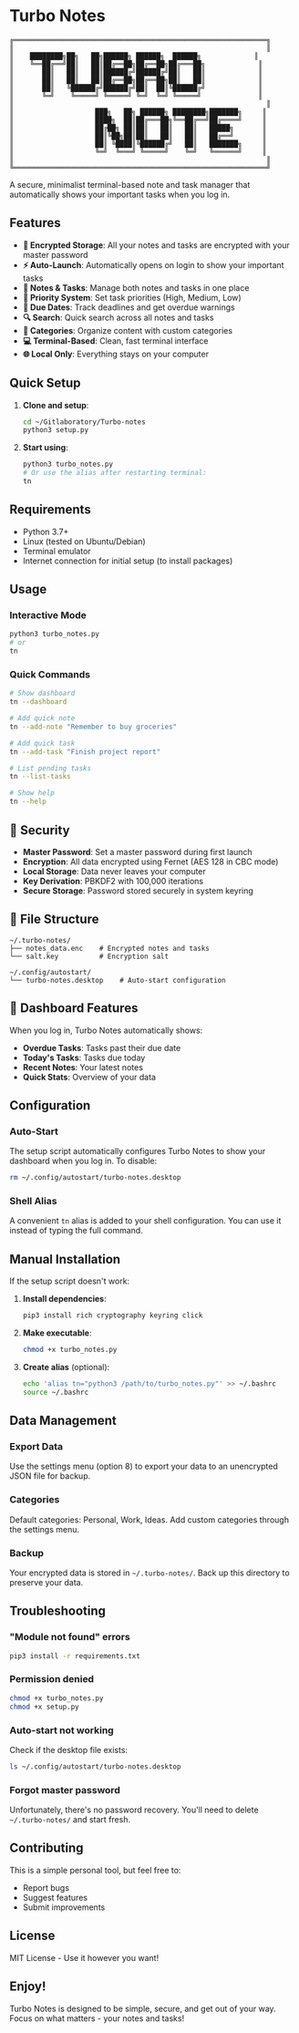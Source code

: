# Turbo Notes

```
╔══════════════════════════════════════════════════════════════╗
║                                                              ║
║    ████████╗██╗   ██╗██████╗ ██████╗  ██████╗             ║
║    ╚══██╔══╝██║   ██║██╔══██╗██╔══██╗██╔═══██╗             ║
║       ██║   ██║   ██║██████╔╝██████╔╝██║   ██║             ║
║       ██║   ██║   ██║██╔══██╗██╔══██╗██║   ██║             ║
║       ██║   ╚██████╔╝██████╔╝██║  ██║╚██████╔╝             ║
║       ╚═╝    ╚═════╝ ╚═════╝ ╚═╝  ╚═╝ ╚═════╝              ║
║                                                              ║
║                    ███╗   ██╗ ██████╗ ████████╗███████╗     ║
║                    ████╗  ██║██╔═══██╗╚══██╔══╝██╔════╝     ║
║                    ██╔██╗ ██║██║   ██║   ██║   █████╗       ║
║                    ██║╚██╗██║██║   ██║   ██║   ██╔══╝       ║
║                    ██║ ╚████║╚██████╔╝   ██║   ███████╗     ║
║                    ╚═╝  ╚═══╝ ╚═════╝    ╚═╝   ╚══════╝     ║
║                                                              ║
╚══════════════════════════════════════════════════════════════╝
```

A secure, minimalist terminal-based note and task manager that automatically shows your important tasks when you log in.

## Features

- **🔐 Encrypted Storage**: All your notes and tasks are encrypted with your master password
- **⚡ Auto-Launch**: Automatically opens on login to show your important tasks
- **📝 Notes & Tasks**: Manage both notes and tasks in one place
- **🎯 Priority System**: Set task priorities (High, Medium, Low)
- **📅 Due Dates**: Track deadlines and get overdue warnings
- **🔍 Search**: Quick search across all notes and tasks
- **📂 Categories**: Organize content with custom categories
- **💻 Terminal-Based**: Clean, fast terminal interface
- **🌐 Local Only**: Everything stays on your computer

## Quick Setup

1. **Clone and setup**:
   ```bash
   cd ~/Gitlaboratory/Turbo-notes
   python3 setup.py
   ```

2. **Start using**:
   ```bash
   python3 turbo_notes.py
   # Or use the alias after restarting terminal:
   tn
   ```

## Requirements

- Python 3.7+
- Linux (tested on Ubuntu/Debian)
- Terminal emulator
- Internet connection for initial setup (to install packages)

## Usage

### Interactive Mode
```bash
python3 turbo_notes.py
# or
tn
```

### Quick Commands
```bash
# Show dashboard
tn --dashboard

# Add quick note
tn --add-note "Remember to buy groceries"

# Add quick task
tn --add-task "Finish project report"

# List pending tasks
tn --list-tasks

# Show help
tn --help
```

## 🔑 Security

- **Master Password**: Set a master password during first launch
- **Encryption**: All data encrypted using Fernet (AES 128 in CBC mode)
- **Local Storage**: Data never leaves your computer
- **Key Derivation**: PBKDF2 with 100,000 iterations
- **Secure Storage**: Password stored securely in system keyring

## 📁 File Structure

```
~/.turbo-notes/
├── notes_data.enc    # Encrypted notes and tasks
└── salt.key          # Encryption salt

~/.config/autostart/
└── turbo-notes.desktop    # Auto-start configuration
```

## 🎯 Dashboard Features

When you log in, Turbo Notes automatically shows:
- **Overdue Tasks**: Tasks past their due date
- **Today's Tasks**: Tasks due today
- **Recent Notes**: Your latest notes
- **Quick Stats**: Overview of your data

## Configuration

### Auto-Start
The setup script automatically configures Turbo Notes to show your dashboard when you log in. To disable:
```bash
rm ~/.config/autostart/turbo-notes.desktop
```

### Shell Alias
A convenient `tn` alias is added to your shell configuration. You can use it instead of typing the full command.

## Manual Installation

If the setup script doesn't work:

1. **Install dependencies**:
   ```bash
   pip3 install rich cryptography keyring click
   ```

2. **Make executable**:
   ```bash
   chmod +x turbo_notes.py
   ```

3. **Create alias** (optional):
   ```bash
   echo 'alias tn="python3 /path/to/turbo_notes.py"' >> ~/.bashrc
   source ~/.bashrc
   ```

## Data Management

### Export Data
Use the settings menu (option 8) to export your data to an unencrypted JSON file for backup.

### Categories
Default categories: Personal, Work, Ideas. Add custom categories through the settings menu.

### Backup
Your encrypted data is stored in `~/.turbo-notes/`. Back up this directory to preserve your data.

## Troubleshooting

### "Module not found" errors
```bash
pip3 install -r requirements.txt
```

### Permission denied
```bash
chmod +x turbo_notes.py
chmod +x setup.py
```

### Auto-start not working
Check if the desktop file exists:
```bash
ls ~/.config/autostart/turbo-notes.desktop
```

### Forgot master password
Unfortunately, there's no password recovery. You'll need to delete `~/.turbo-notes/` and start fresh.

## Contributing

This is a simple personal tool, but feel free to:
- Report bugs
- Suggest features
- Submit improvements

## License

MIT License - Use it however you want!

## Enjoy!

Turbo Notes is designed to be simple, secure, and get out of your way. Focus on what matters - your notes and tasks! 
